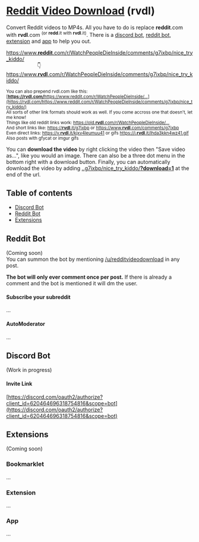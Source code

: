 # [Reddit Video Download](https://www.redditvideodownload.com/) (rvdl)
Convert Reddit videos to MP4s. All you have to do is replace **reddit**.com with **rvdl**.com <sup>(or **redd**.it with **rvdl**.it)</sup>.
There is a [discord bot](#Discord-Bot), [reddit bot](#Reddit-Bot), [extension](#Extensions) and [app](#App) to help you out.

[https://www.**reddit**.com/r/WatchPeopleDieInside/comments/g7ixbp/nice_try_kiddo/](https://www.reddit.com/r/WatchPeopleDieInside/comments/g7ixbp/nice_try_kiddo/)  
&nbsp;&nbsp;&nbsp;&nbsp;&nbsp;&nbsp;&nbsp;&nbsp;&nbsp;&nbsp;&nbsp;&nbsp;&nbsp;&nbsp;&nbsp;&nbsp;&nbsp;&nbsp;&nbsp;&nbsp;&nbsp;:point_down:  
[https://www.**rvdl**.com/r/WatchPeopleDieInside/comments/g7ixbp/nice_try_kiddo/](https://www.rvdl.com/r/WatchPeopleDieInside/comments/g7ixbp/nice_try_kiddo/)

<sup>You can also prepend rvdl.com like this: [<strong>https://rvdl.com/</strong>https://www.reddit.com/r/WatchPeopleDieInside/...](https://rvdl.com/https://www.reddit.com/r/WatchPeopleDieInside/comments/g7ixbp/nice_try_kiddo/) </sup>  
<sup>All sorts of other link formats should work as well. If you come accross one that doesn't, let me know!</sup>  
<sup>Things like old reddit links work: [https://old.**rvdl**.com/r/WatchPeopleDieInside/...](https://old.rvdl.com/r/WatchPeopleDieInside/comments/g7ixbp/nice_try_kiddo/) </sup>  
<sup>And short links like: [https://**rvdl**.it/g7ixbp](https://rvdl.it/g7ixbp) or [https://www.**rvdl**.com/comments/g7ixbp](https://www.rvdl.com/comments/g7ixbp) </sup>  
<sup>Even direct links: [https://v.**rvdl**.it/kjxv4leumuu41](https://v.rvdl.it/kjxv4leumuu41) or gifs [https://i.**rvdl**.it/lhda3kkn4wz41.gif](https://i.rvdl.it/lhda3kkn4wz41.gif) </sup>  
<sup>Also posts with gfycat or imgur gifs 

You can **download the video** by right clicking the video then "Save video as...", like you would an image.
There can also be a three dot menu in the bottom right with a download button.
Finally, you can automatically download the video by adding [..g7ixbp/nice_try_kiddo/**?download=1**](https://rvdl.com/https://www.reddit.com/r/WatchPeopleDieInside/comments/g7ixbp/nice_try_kiddo/?download=1) at the end of the url.

## Table of contents
* [Discord Bot](#Discord-Bot)
* [Reddit Bot](#Reddit-Bot)
* [Extensions](#Extensions)


## Reddit Bot
(Coming soon)  
You can summon the bot by mentioning [/u/redditvideodownload](https://www.reddit.com/user/redditvideodownload) in any post.

**The bot will only ever comment once per post.**
If there is already a comment and the bot is mentioned it will dm the user.

#### Subscribe your subreddit  
...

#### AutoModerator
...

## Discord Bot
(Work in progress)  

#### Invite Link
[https://discord.com/oauth2/authorize?client_id=620464696318754816&scope=bot](https://discord.com/oauth2/authorize?client_id=620464696318754816&scope=bot)

## Extensions
(Coming soon)  
### Bookmarklet
...

### Extension
...

### App
...
